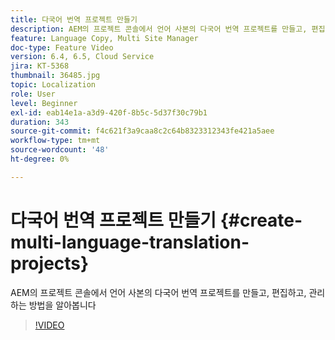 ```yaml
---
title: 다국어 번역 프로젝트 만들기
description: AEM의 프로젝트 콘솔에서 언어 사본의 다국어 번역 프로젝트를 만들고, 편집하고, 관리하는 방법을 알아봅니다
feature: Language Copy, Multi Site Manager
doc-type: Feature Video
version: 6.4, 6.5, Cloud Service
jira: KT-5368
thumbnail: 36485.jpg
topic: Localization
role: User
level: Beginner
exl-id: eab14e1a-a3d9-420f-8b5c-5d37f30c79b1
duration: 343
source-git-commit: f4c621f3a9caa8c2c64b8323312343fe421a5aee
workflow-type: tm+mt
source-wordcount: '48'
ht-degree: 0%

---
```


# 다국어 번역 프로젝트 만들기 {#create-multi-language-translation-projects}

AEM의 프로젝트 콘솔에서 언어 사본의 다국어 번역 프로젝트를 만들고, 편집하고, 관리하는 방법을 알아봅니다

>[!VIDEO](https://video.tv.adobe.com/v/36485?quality=12&learn=on)
